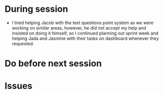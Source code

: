 # During session
- I tried helping Jacob with the text questions point system as we were working on similar areas, however, he did not accept my help and insisted on doing it himself, so I continued planning out sprint week and helping Jada and Jasmine with their tasks on dashboard whenever they requested.

# Do before next session

# Issues
